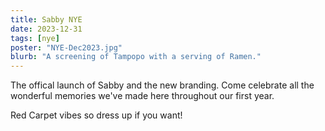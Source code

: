 ```yaml
---
title: Sabby NYE
date: 2023-12-31
tags: [nye]
poster: "NYE-Dec2023.jpg"
blurb: "A screening of Tampopo with a serving of Ramen."
---
```


The offical launch of Sabby and the new branding. Come celebrate all the wonderful memories we've made here throughout our first year.

Red Carpet vibes so dress up if you want!